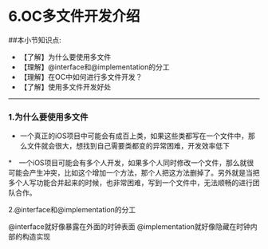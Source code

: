 # 6.OC多文件开发介绍

##本小节知识点:

* 【了解】为什么要使用多文件
* 【理解】@interface和@implementation的分工
* 【理解】在OC中如何进行多文件开发？
* 【了解】使用多文件开发好处
***

### 1.为什么要使用多文件

* 一个真正的iOS项目中可能会有成百上类，如果这些类都写在一个文件中，那么文件就会很大，想找到自己需要类都变的异常困难，开发效率低下

*　一个iOS项目可能会有多个人开发，如果多个人同时修改一个文件，那么就很可能会产生冲突，比如这个增加一个方法，那个人把这方法删掉了。另外就是当把多个人写功能合并起来的时候，也非常困难，写到一个文件中，无法顺畅的进行团队合作。

2.@interface和@implementation的分工

@interface就好像暴露在外面的时钟表面
@implementation就好像隐藏在时钟内部的构造实现
